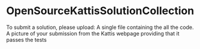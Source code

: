 # OpenSourceKattisSolutionCollection

To submit a solution, please upload:
  A single file containing the all the code.
  A picture of your submission from the Kattis webpage providing that it passes the tests
  

